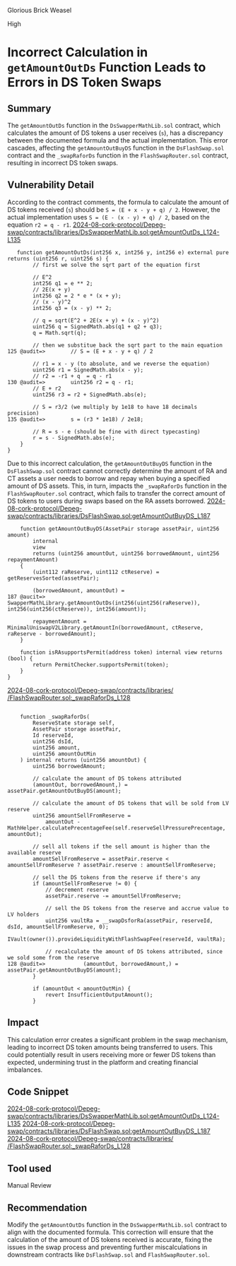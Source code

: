 Glorious Brick Weasel

High

# Incorrect Calculation in `getAmountOutDs` Function Leads to Errors in DS Token Swaps

## Summary
The `getAmountOutDs` function in the `DsSwapperMathLib.sol` contract, which calculates the amount of DS tokens a user receives (`s`), has a discrepancy between the documented formula and the actual implementation. This error cascades, affecting the `getAmountOutBuyDS` function in the `DsFlashSwap.sol` contract and the `_swapRaforDs` function in the `FlashSwapRouter.sol` contract, resulting in incorrect DS token swaps.

## Vulnerability Detail
According to the contract comments, the formula to calculate the amount of DS tokens received (`s`) should be `S = (E + x - y + q) / 2`. However, the actual implementation uses `S = (E - (x - y) + q) / 2`, based on the equation `r2 = q - r1`.
[2024-08-cork-protocol/Depeg-swap/contracts/libraries/DsSwapperMathLib.sol:getAmountOutDs_L124-L135](https://github.com/sherlock-audit/2024-08-cork-protocol/blob/db23bf67e45781b00ee6de5f6f23e621af16bd7e/Depeg-swap/contracts/libraries/DsSwapperMathLib.sol#L124C1-L135C32)
```solidity
   function getAmountOutDs(int256 x, int256 y, int256 e) external pure returns (uint256 r, uint256 s) {
        // first we solve the sqrt part of the equation first

        // E^2
        int256 q1 = e ** 2;
        // 2E(x + y)
        int256 q2 = 2 * e * (x + y);
        // (x - y)^2
        int256 q3 = (x - y) ** 2;

        // q = sqrt(E^2 + 2E(x + y) + (x - y)^2)
        uint256 q = SignedMath.abs(q1 + q2 + q3);
        q = Math.sqrt(q);

        // then we substitue back the sqrt part to the main equation
125 @audit=>        // S = (E + x - y + q) / 2

        // r1 = x - y (to absolute, and we reverse the equation)
        uint256 r1 = SignedMath.abs(x - y);
        // r2 = -r1 + q  = q - r1
130 @audit=>        uint256 r2 = q - r1;
        // E + r2
        uint256 r3 = r2 + SignedMath.abs(e);

        // S = r3/2 (we multiply by 1e18 to have 18 decimals precision)
135 @audit=>        s = (r3 * 1e18) / 2e18;

        // R = s - e (should be fine with direct typecasting)
        r = s - SignedMath.abs(e);
    }
}

```

Due to this incorrect calculation, the `getAmountOutBuyDS` function in the `DsFlashSwap.sol` contract cannot correctly determine the amount of RA and CT assets a user needs to borrow and repay when buying a specified amount of DS assets. This, in turn, impacts the `_swapRaforDs` function in the `FlashSwapRouter.sol` contract, which fails to transfer the correct amount of DS tokens to users during swaps based on the RA assets borrowed.
[2024-08-cork-protocol/Depeg-swap/contracts/libraries/DsFlashSwap.sol:getAmountOutBuyDS_L187](https://github.com/sherlock-audit/2024-08-cork-protocol/blob/db23bf67e45781b00ee6de5f6f23e621af16bd7e/Depeg-swap/contracts/libraries/DsFlashSwap.sol#L187)
```solidity
    function getAmountOutBuyDS(AssetPair storage assetPair, uint256 amount)
        internal
        view
        returns (uint256 amountOut, uint256 borrowedAmount, uint256 repaymentAmount)
    {
        (uint112 raReserve, uint112 ctReserve) = getReservesSorted(assetPair);

        (borrowedAmount, amountOut) =
187 @aucit=>             SwapperMathLibrary.getAmountOutDs(int256(uint256(raReserve)), int256(uint256(ctReserve)), int256(amount));

        repaymentAmount = MinimalUniswapV2Library.getAmountIn(borrowedAmount, ctReserve, raReserve - borrowedAmount);
    }

    function isRAsupportsPermit(address token) internal view returns (bool) {
        return PermitChecker.supportsPermit(token);
    }
}
```

[2024-08-cork-protocol/Depeg-swap/contracts/libraries/
/FlashSwapRouter.sol:_swapRaforDs_L128](https://github.com/sherlock-audit/2024-08-cork-protocol/blob/db23bf67e45781b00ee6de5f6f23e621af16bd7e/Depeg-swap/contracts/core/flash-swaps/FlashSwapRouter.sol#L128C1-L128C80)
```solidity

    function _swapRaforDs(
        ReserveState storage self,
        AssetPair storage assetPair,
        Id reserveId,
        uint256 dsId,
        uint256 amount,
        uint256 amountOutMin
    ) internal returns (uint256 amountOut) {
        uint256 borrowedAmount;

        // calculate the amount of DS tokens attributed
        (amountOut, borrowedAmount,) = assetPair.getAmountOutBuyDS(amount);

        // calculate the amount of DS tokens that will be sold from LV reserve
        uint256 amountSellFromReserve =
            amountOut - MathHelper.calculatePrecentageFee(self.reserveSellPressurePrecentage, amountOut);

        // sell all tokens if the sell amount is higher than the available reserve
        amountSellFromReserve = assetPair.reserve < amountSellFromReserve ? assetPair.reserve : amountSellFromReserve;

        // sell the DS tokens from the reserve if there's any
        if (amountSellFromReserve != 0) {
            // decrement reserve
            assetPair.reserve -= amountSellFromReserve;

            // sell the DS tokens from the reserve and accrue value to LV holders
            uint256 vaultRa = __swapDsforRa(assetPair, reserveId, dsId, amountSellFromReserve, 0);
            IVault(owner()).provideLiquidityWithFlashSwapFee(reserveId, vaultRa);

            // recalculate the amount of DS tokens attributed, since we sold some from the reserve
128 @audit=>            (amountOut, borrowedAmount,) = assetPair.getAmountOutBuyDS(amount);
        }

        if (amountOut < amountOutMin) {
            revert InsufficientOutputAmount();
        }
```



## Impact
This calculation error creates a significant problem in the swap mechanism, leading to incorrect DS token amounts being transferred to users. This could potentially result in users receiving more or fewer DS tokens than expected, undermining trust in the platform and creating financial imbalances.

## Code Snippet
[2024-08-cork-protocol/Depeg-swap/contracts/libraries/DsSwapperMathLib.sol:getAmountOutDs_L124-L135](https://github.com/sherlock-audit/2024-08-cork-protocol/blob/db23bf67e45781b00ee6de5f6f23e621af16bd7e/Depeg-swap/contracts/libraries/DsSwapperMathLib.sol#L124C1-L135C32)
[2024-08-cork-protocol/Depeg-swap/contracts/libraries/DsFlashSwap.sol:getAmountOutBuyDS_L187](https://github.com/sherlock-audit/2024-08-cork-protocol/blob/db23bf67e45781b00ee6de5f6f23e621af16bd7e/Depeg-swap/contracts/libraries/DsFlashSwap.sol#L187)
[2024-08-cork-protocol/Depeg-swap/contracts/libraries/
/FlashSwapRouter.sol:_swapRaforDs_L128](https://github.com/sherlock-audit/2024-08-cork-protocol/blob/db23bf67e45781b00ee6de5f6f23e621af16bd7e/Depeg-swap/contracts/core/flash-swaps/FlashSwapRouter.sol#L128C1-L128C80)

## Tool used

Manual Review

## Recommendation
Modify the `getAmountOutDs` function in the `DsSwapperMathLib.sol` contract to align with the documented formula. This correction will ensure that the calculation of the amount of DS tokens received is accurate, fixing the issues in the swap process and preventing further miscalculations in downstream contracts like `DsFlashSwap.sol` and `FlashSwapRouter.sol`.